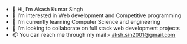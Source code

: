 - 👋 Hi, I’m Akash Kumar Singh
- 👀 I’m interested in Web development and Competitive programming
- 🌱 I’m currently learning Computer Science and engineering
- 💞️ I’m looking to collaborate on full stack web development projects
- 📫 You can reach me through my mail:- aksh.sin2001@gmail.com

<!---
AkashSingh19/AkashSingh19 is a ✨ special ✨ repository because its `README.md` (this file) appears on your GitHub profile.
You can click the Preview link to take a look at your changes.
--->
